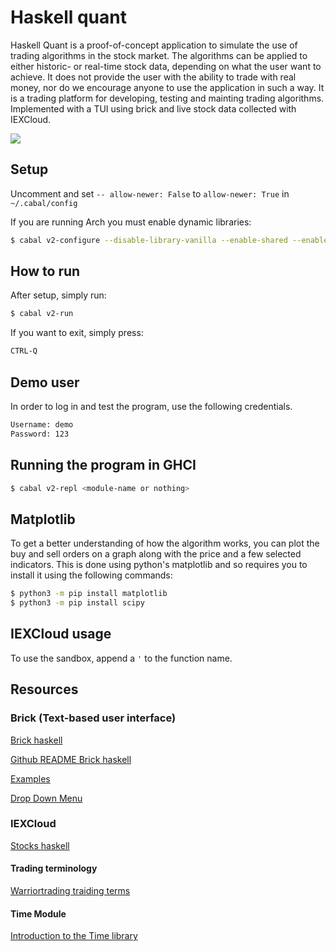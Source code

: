 # Haskell quant
Haskell Quant is a proof-of-concept application to simulate the use of trading algorithms in the stock market. The algorithms can be applied to either historic- or real-time stock data, depending on what the user want to achieve. It does not provide the user with the ability to trade with real money, nor do we encourage anyone to use the application in such a way. It is a trading platform for developing, testing and mainting trading algorithms. Implemented with a TUI using brick and live stock data collected with IEXCloud.

<img src="docs/haskell-quant/ui/trader.png">

## Setup
Uncomment and set `-- allow-newer: False` to `allow-newer: True` in `~/.cabal/config`

If you are running Arch you must enable dynamic libraries:
```zsh
$ cabal v2-configure --disable-library-vanilla --enable-shared --enable-executable-dynamic --ghc-options=-dynamicconfigure
```
## How to run
After setup, simply run:
```zsh
$ cabal v2-run
```
If you want to exit, simply press:
```zsh
CTRL-Q
```

## Demo user
In order to log in and test the program, use the following credentials.
```zsh
Username: demo
Password: 123
```

## Running the program in GHCI
```zsh
$ cabal v2-repl <module-name or nothing>
```

## Matplotlib
To get a better understanding of how the algorithm works, you can plot the buy and sell orders on a graph along with the price and a few selected indicators.
This is done using python's matplotlib and so requires you to install it using the following commands:

```zsh
$ python3 -m pip install matplotlib
$ python3 -m pip install scipy
```

## IEXCloud usage
To use the sandbox, append a `'` to the function name.

## Resources
### Brick (Text-based user interface)
[Brick haskell](http://hackage.haskell.org/package/brick)

[Github README Brick haskell](https://github.com/jtdaugherty/brick/blob/master/README.md)

[Examples](https://github.com/jtdaugherty/brick/tree/master/programs)

[Drop Down Menu](http://hackage.haskell.org/package/brick-dropdownmenu-0.1.0/docs/Brick-Widgets-DropDownMenu.html)

### IEXCloud
[Stocks haskell](http://hackage.haskell.org/package/iexcloud)

#### Trading terminology
[Warriortrading traiding terms](https://www.warriortrading.com/day-trading-terminology/)

#### Time Module
[Introduction to the Time library](https://williamyaoh.com/posts/2019-09-16-time-cheatsheet.html)
